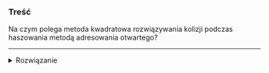 ### Treść
Na czym polega metoda kwadratowa rozwiązywania kolizji podczas haszowania metodą adresowania otwartego?

------
<details><summary>Rozwiązanie</summary>
<p>

